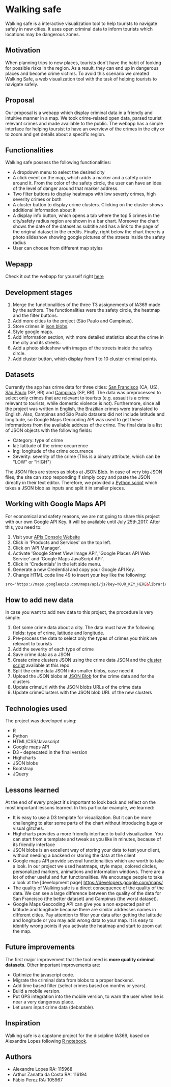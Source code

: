 # Walking safe

Walking safe is a interactive visualization tool to help tourists to navigate safely in new cities. It uses open criminal data to inform tourists which locations may be dangerous zones.

## Motivation

When planning trips to new places, tourists don't have the habit of looking for possible risks in the region. As a result, they can end up in dangerous places and become crime victims. To avoid this scenario we created Walking Safe, a web visualization tool with the task of helping tourists to navigate safely.

## Proposal

Our proposal is a webapp which display criminal data in a friendly and intuitive manner in a map. We took crime-related open data, parsed tourist relevant crimes and made available to the public. The webapp has a simple interface for helping toursist to have an overview of the crimes in the city or to zoom and get details about a specific region.

## Functionalities

Walking safe possess the following functionalities:

* A dropdown menu to select the desired city
* A click event on the map, which adds a marker and a safety cricle around it. From the color of the safety circle, the user can have an idea of the level of danger around that marker address.
* Two filter buttons to display heatmaps with low severty crimes, high severity crimes or both
* A cluster button to display crime clusters. Clicking on the cluster shows additional information about it
* A display info button, which opens a tab where the top 5 crimes in the city/safety radius region are shown in a bar chart. Moreover the chart shows the date of the dataset as subtitle and has a link to the page of the original dataset in the credits. Finally, right below the chart there is a photo slideshow showing google pictures of the streets inside the safety radius
* User can choose from different map styles

## Wepapp

Check it out the webapp for yourself right [here](https://arthurzc23.github.io/IA369/webpage/)

## Development stages

1. Merge the functionalities of the three T3 assignements of IA369 made by the authors. The functionalities were the safety circle, the heatmap and the filter buttons.
2. Add more cities to the project (São Paulo and Campinas).
3. Store crimes in [json blobs](https://jsonblob.com/).
4. Style google maps.
5. Add information section, with more detailed statistics about the crime in the city and its streets.
6. Add a photo slideshow with images of the streets inside the safety circle.
7. Add cluster button, which display from 1 to 10 cluster criminal points.

## Datasets

Currently the app has crime data for three cities: [San Francisco](https://data.sfgov.org/Public-Safety/Police-Department-Incidents-Previous-Year-2016-/ritf-b9ki) (CA, US), [São Paulo](http://www.ssp.sp.gov.br/transparenciassp/Consulta.aspx) (SP, BR) and [Campinas](http://www.ssp.sp.gov.br/transparenciassp/Consulta.aspx) (SP, BR). The data was preprocessed to select only crimes that are relevant to tourists (e.g. assault is a crime relevant to tourists, while domestic violence is not). Furthermore, since all the project was written in English, the Brazilian crimes were translated to English. Also, Campinas and São Paulo datasets did not include latitude and longitude, so Google Maps Geocoding API was used to get these informations from the available address of the crime.
The final data is a list of JSON objects with the following fields:

* Category: type of crime
* lat: latitude of the crime occurrence
* lng: longitude of the crime occurrence
* Severity: severity of the crime (This is a binary attribute, which can be "LOW" or "HIGH")

The JSON files are stores as blobs at [JSON Blob](https://jsonblob.com/). In case of very big JSON files, the site can stop responding if simply copy and paste the JSON directly in their text editor. Therefore, we provided a [Python script](https://github.com/ArthurZC23/IA369/blob/master/utils/blobs.py) which takes a JSON blob as inputs and split it in smaller pieces.

## Working with Google Maps API

For economical and safety reasons, we are not going to share this project with our own Google API Key. It will be available until July 25th,2017. After this, you need to:

1. Visit your [APIs Console Website](https://code.google.com/apis/console) 
2. Click in 'Products and Services' on the top left.
3. Click on 'API Manager'.
4. Activate 'Google Street View Image API', 'Google Places API Web Service' and 'Google Maps JavaScript API'.
5. Click in 'Credentials' in the left side menu.
6. Generate a new Credential and copy your Google API Key.
7. Change HTML code line 49 to insert your key like the following:

```html
src="https://maps.googleapis.com/maps/api/js?key=YOUR_KEY_HERE&libraries=visualization,places&callback=myMap">

```

## How to add new data

In case you want to add new data to this project, the procedure is very simple:

1. Get some crime data about a city. The data must have the following fields: type of crime, latitude and longitude.
2. Pre-process the data to select only the types of crimes you think are relevant to tourists
3. Add the severity of each type of crime
4. Save crime data as a JSON 
5. Create crime clusters JSON using the crime data JSON and the [cluster script](https://github.com/ArthurZC23/IA369/blob/master/utils/clusters.py) available at this repo
5. Split the crime data JSON into smaller blobs, case need it
6. Upload the JSON blobs at [JSON Blob](https://jsonblob.com/) for the crime data and for the clusters
7. Update crimeUrl with the JSON blobs URLs of the crime data
8. Update crimeClusters with the JSON blob URL of the new clusters

## Technologies used

The project was developed using:

* R
* Python
* HTML/CSS/Javascript
* Google maps API
* D3 - deprecated in the final version
* Highcharts
* JSON blobs
* Bootstrap
* JQuery

## Lessons learned

At the end of every project it's important to look back and reflect on the most important lessons learned. In this particular example, we learned:

* It is easy to use a D3 template for visualization. But it can be more challenging to alter some parts of the chart without introducing bugs or visual glitches.
* Highcharts provides a more friendly interface to build visualization. You can start from a template and tweak as you like in minutes, because of its friendly interface
* JSON blobs is an excellent way of storing your data to test your client, without needing a backend or storing the data at the client
* Google maps API provide several functionalities which are worth to take a look. In our project we used heatmaps, style maps, colored circles, personalized markers, animations and information windows. There are a lot of other useful and fun functionalities. We encourage people to take a look at the [development page] https://developers.google.com/maps/
* The quality of Walking safe is a direct consequence of the quality of the data. We can see a large difference between the quality of the data for San Francisco (the better dataset) and Campinas (the worst dataset).
* Google Maps Geocoding API can give you a non expected pair of latitude and longitude because there are similar addresses names in different cities. Pay attention to filter your data after getting the latitude and longitude or you may add wrong data to your map. It is easy to identify wrong points if you activate the heatmap and start to zoom out the map.

## Future improvements

The first major improvement that the tool need is **more quality criminal datasets**. Other important improvements are:

* Optimize the javascript code.
* Migrate the criminal data from blobs to a proper backend.
* Add time based filter (select crimes based on months or years).
* Build a mobile version.
* Put GPS integration into the mobile version, to warn the user when he is near a very dangerous place.
* Let users input crime data (debatable).

## Inspiration

Walking safe is a capstone project for the discipline IA369, based on Alexandre Lopes following [R notebook](https://rpubs.com/alelopes/sf_crime_4tourists).

## Authors

* Alexandre Lopes RA: 115968
* Arthur Zanatta da Costa RA: 116194
* Fábio Perez RA: 105967

